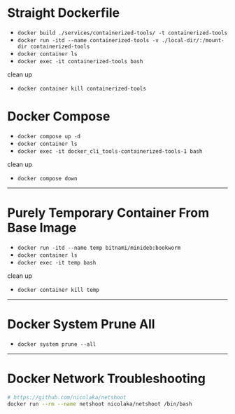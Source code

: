 # Straight Dockerfile
- `docker build ./services/containerized-tools/ -t containerized-tools`
- `docker run -itd --name containerized-tools -v ./local-dir/:/mount-dir containerized-tools`
- `docker container ls`
- `docker exec -it containerized-tools bash`

clean up
- `docker container kill containerized-tools`

# Docker Compose
- `docker compose up -d`
- `docker container ls`
- `docker exec -it docker_cli_tools-containerized-tools-1 bash`

clean up
- `docker compose down`

---
# Purely Temporary Container From Base Image
- `docker run -itd --name temp bitnami/minideb:bookworm`
- `docker container ls`
- `docker exec -it temp bash`

clean up
- `docker container kill temp`

---
# Docker System Prune All
- `docker system prune --all`

---
# Docker Network Troubleshooting
```bash
# https://github.com/nicolaka/netshoot
docker run --rm --name netshoot nicolaka/netshoot /bin/bash
```
